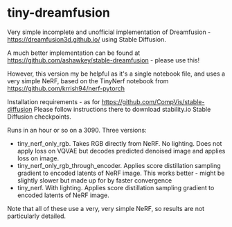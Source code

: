 # tiny-dreamfusion

Very simple incomplete and unofficial implementation of Dreamfusion - https://dreamfusion3d.github.io/
using Stable Diffusion.

A much better implementation can be found at https://github.com/ashawkey/stable-dreamfusion - please use this!

However, this version my be helpful as it's a single notebook file, and uses a very simple NeRF,
based on the TinyNerf notebook from https://github.com/krrish94/nerf-pytorch

Installation requirements - as for https://github.com/CompVis/stable-diffusion
Please follow instructions there to download stability.io Stable Diffusion checkpoints.

Runs in an hour or so on a 3090. 
Three versions:
 - tiny_nerf_only_rgb. Takes RGB directly from NeRF. No lighting. Does not apply loss on VQVAE but decodes predicted denoised image and applies loss on image.
 - tiny_nerf_only_rgb_through_encoder. Applies score distillation sampling gradient to encoded latents of NeRF image. This works better - might be slightly slower but made up for by faster convergence
 - tiny_nerf. With lighting. Applies score distillation sampling gradient to encoded latents of NeRF image.
 
 Note that all of these use a very, very simple NeRF, so results are not particularly detailed. 


